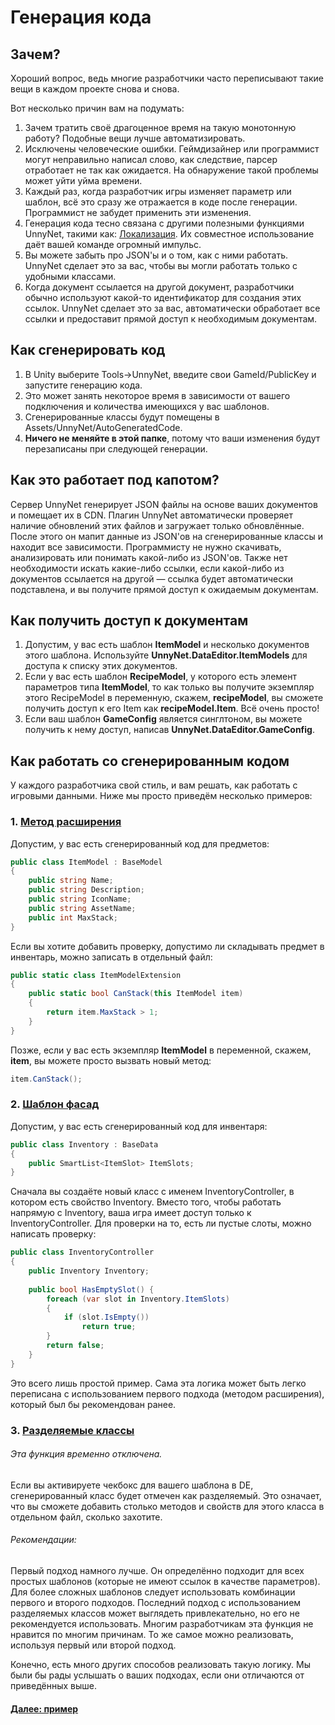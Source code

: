 # Генерация кода

## Зачем?
Хороший вопрос, ведь многие разработчики часто переписывают такие вещи в каждом проекте снова и снова.

Вот несколько причин вам на подумать:

1. Зачем тратить своё драгоценное время на такую монотонную работу? Подобные вещи лучше автоматизировать.
2. Исключены человеческие ошибки. Геймдизайнер или программист могут неправильно написал слово, как следствие, парсер отработает не так как ожидается. На обнаружение такой проблемы может уйти уйма времени.
3. Каждый раз, когда разработчик игры изменяет параметр или шаблон, всё это сразу же отражается в коде после генерации. Программист не забудет применить эти изменения.
4. Генерация кода тесно связана с другими полезными функциями UnnyNet, такими как: [Локализация](/data_editor/advanced/localization/). Их совместное использование даёт вашей команде огромный импульс.
5. Вы можете забыть про JSON'ы и о том, как с ними работать. UnnyNet сделает это за вас, чтобы вы могли работать только с удобными классами.
6. Когда документ ссылается на другой документ, разработчики обычно используют какой-то идентификатор для создания этих ссылок. UnnyNet сделает это за вас, автоматически обработает все ссылки и предоставит прямой доступ к необходимым документам.

## Как сгенерировать код
1. В Unity выберите Tools->UnnyNet, введите свои GameId/PublicKey и запустите генерацию кода.
2. Это может занять некоторое время в зависимости от вашего подключения и количества имеющихся у вас шаблонов.
3. Сгенерированные классы будут помещены в Assets/UnnyNet/AutoGeneratedCode.
4. **Ничего не меняйте в этой папке**, потому что ваши изменения будут перезаписаны при следующей генерации.


## Как это работает под капотом?
Сервер UnnyNet генерирует JSON файлы на основе ваших документов и помещает их в CDN. Плагин UnnyNet автоматически проверяет наличие обновлений этих файлов и загружает только обновлённые. После этого он мапит данные из JSON'ов на сгенерированные классы и находит все зависимости. Программисту не нужно скачивать, анализировать или понимать какой-либо из JSON'ов. Также нет необходимости искать какие-либо ссылки, если какой-либо из документов ссылается на другой — ссылка будет автоматически подставлена, и вы получите прямой доступ к ожидаемым документам.

## Как получить доступ к документам
1. Допустим, у вас есть шаблон **ItemModel** и несколько документов этого шаблона. Используйте **UnnyNet.DataEditor.ItemModels** для доступа к списку этих документов.
2. Если у вас есть шаблон **RecipeModel**, у которого есть элемент параметров типа **ItemModel**, то как только вы получите экземпляр этого RecipeModel в переменную, скажем, **recipeModel**, вы сможете получить доступ к его Item как **recipeModel.Item**. Всё очень просто!
3. Если ваш шаблон **GameConfig** является синглтоном, вы можете получить к нему доступ, написав **UnnyNet.DataEditor.GameConfig**.

## Как работать со сгенерированным кодом

У каждого разработчика свой стиль, и вам решать, как работать с игровыми данными. Ниже мы просто приведём несколько примеров:

### 1. [Метод расширения](https://ru.wikipedia.org/wiki/%D0%9C%D0%B5%D1%82%D0%BE%D0%B4_%D1%80%D0%B0%D1%81%D1%88%D0%B8%D1%80%D0%B5%D0%BD%D0%B8%D1%8F)

Допустим, у вас есть сгенерированный код для предметов:

```csharp fct_label="Unity"
public class ItemModel : BaseModel
{
    public string Name;
    public string Description;
    public string IconName;
    public string AssetName;
    public int MaxStack;
}
```

Если вы хотите добавить проверку, допустимо ли складывать предмет в инвентарь, можно записать в отдельный файл:

```csharp fct_label="Unity"
public static class ItemModelExtension
{
    public static bool CanStack(this ItemModel item)
    {
        return item.MaxStack > 1;
    }
}
```

Позже, если у вас есть экземпляр **ItemModel** в переменной, скажем, **item**, вы можете просто вызвать новый метод:

```csharp fct_label="Unity"
item.CanStack();
```

### 2. [Шаблон фасад](https://ru.wikipedia.org/wiki/%D0%A4%D0%B0%D1%81%D0%B0%D0%B4_(%D1%88%D0%B0%D0%B1%D0%BB%D0%BE%D0%BD_%D0%BF%D1%80%D0%BE%D0%B5%D0%BA%D1%82%D0%B8%D1%80%D0%BE%D0%B2%D0%B0%D0%BD%D0%B8%D1%8F))

Допустим, у вас есть сгенерированный код для инвентаря:

```csharp fct_label="Unity"
public class Inventory : BaseData
{
    public SmartList<ItemSlot> ItemSlots;
}
```

Сначала вы создаёте новый класс с именем InventoryController, в котором есть свойство Inventory. Вместо того, чтобы работать напрямую с Inventory, ваша игра имеет доступ только к InventoryController.
Для проверки на то, есть ли пустые слоты, можно написать проверку:

```csharp fct_label="Unity"
public class InventoryController
{
    public Inventory Inventory;
    
    public bool HasEmptySlot() {
        foreach (var slot in Inventory.ItemSlots)
        {
            if (slot.IsEmpty())
                return true;
        }
        return false;
    }
}
```

Это всего лишь простой пример. Сама эта логика может быть легко переписана с использованием первого подхода (методом расширения), который был бы рекомендован ранее.

### 3. [Разделяемые классы](https://docs.microsoft.com/ru-ru/dotnet/csharp/programming-guide/classes-and-structs/partial-classes-and-methods)

###### Эта функция временно отключена.

Если вы активируете чекбокс для вашего шаблона в DE, сгенерированный класс будет отмечен как разделяемый. Это означает, что вы сможете добавить столько методов и свойств для этого класса в отдельном файл, сколько захотите.

###### Рекомендации:
Первый подход намного лучше. Он определённо подходит для всех простых шаблонов (которые не имеют ссылок в качестве параметров).
Для более сложных шаблонов следует использовать комбинации первого и второго подходов.
Последний подход с использованием разделяемых классов может выглядеть привлекательно, но его не рекомендуется использовать. Многим разработчикам эта функция не нравится по многим причинам. То же самое можно реализовать, используя первый или второй подход.

Конечно, есть много других способов реализовать такую логику. Мы были бы рады услышать о ваших подходах, если они отличаются от приведённых выше.

#### [Далее: пример](/data_editor/example)
